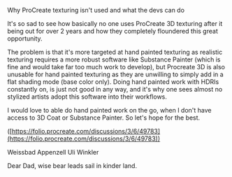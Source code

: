 Why ProCreate texturing isn't used and what the devs can do

It's so sad to see how basically no one uses ProCreate 3D texturing after it being out for over 2 years and how they completely floundered this great opportunity.

The problem is that it's more targeted at hand painted texturing as realistic texturing requires a more robust software like Substance Painter (which is fine and would take far too much work to develop), but Procreate 3D is also unusable for hand painted texturing as they are unwilling to simply add in a flat shading mode (base color only). Doing hand painted work with HDRIs constantly on, is just not good in any way, and it's why one sees almost no stylized artists adopt this software into their workflows.

I would love to able do hand painted work on the go, when I don't have access to 3D Coat or Substance Painter. So let's hope for the best.

([https://folio.procreate.com/discussions/3/6/49783](https://folio.procreate.com/discussions/3/6/49783))



Weissbad Appenzell Uli Winkler

Dear Dad,
wise bear leads sail in kinder land.
